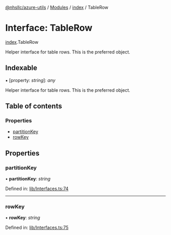[@nhsllc/azure-utils](../README.md) / [Modules](../modules.md) / [index](../modules/index.md) / TableRow

# Interface: TableRow

[index](../modules/index.md).TableRow

Helper interface for table rows. This is the preferred object.

## Indexable

▪ [property: *string*]: *any*

Helper interface for table rows. This is the preferred object.

## Table of contents

### Properties

- [partitionKey](index.tablerow.md#partitionkey)
- [rowKey](index.tablerow.md#rowkey)

## Properties

### partitionKey

• **partitionKey**: *string*

Defined in: [lib/Interfaces.ts:74](https://github.com/nhsllc/azure-utils/blob/7c240ec/lib/Interfaces.ts#L74)

___

### rowKey

• **rowKey**: *string*

Defined in: [lib/Interfaces.ts:75](https://github.com/nhsllc/azure-utils/blob/7c240ec/lib/Interfaces.ts#L75)
